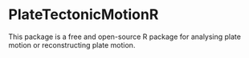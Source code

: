 # PlateTectonicMotionR
This package is a free and open-source R package for analysing plate motion or reconstructing plate motion.
